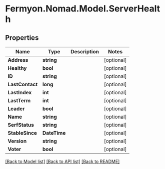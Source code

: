 # Fermyon.Nomad.Model.ServerHealth

## Properties

Name | Type | Description | Notes
------------ | ------------- | ------------- | -------------
**Address** | **string** |  | [optional] 
**Healthy** | **bool** |  | [optional] 
**ID** | **string** |  | [optional] 
**LastContact** | **long** |  | [optional] 
**LastIndex** | **int** |  | [optional] 
**LastTerm** | **int** |  | [optional] 
**Leader** | **bool** |  | [optional] 
**Name** | **string** |  | [optional] 
**SerfStatus** | **string** |  | [optional] 
**StableSince** | **DateTime** |  | [optional] 
**Version** | **string** |  | [optional] 
**Voter** | **bool** |  | [optional] 

[[Back to Model list]](../README.md#documentation-for-models) [[Back to API list]](../README.md#documentation-for-api-endpoints) [[Back to README]](../README.md)

